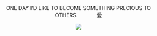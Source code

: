 
<div align="center">
  ONE DAY I'D LIKE TO BECOME SOMETHING PRECIOUS TO OTHERS.⠀⠀⠀⠀⠀愛
<p align="center"> <img src="https://i.pinimg.com/originals/16/b9/d4/16b9d48e47535613dbd8d8c4a001f38f.gif"/>

